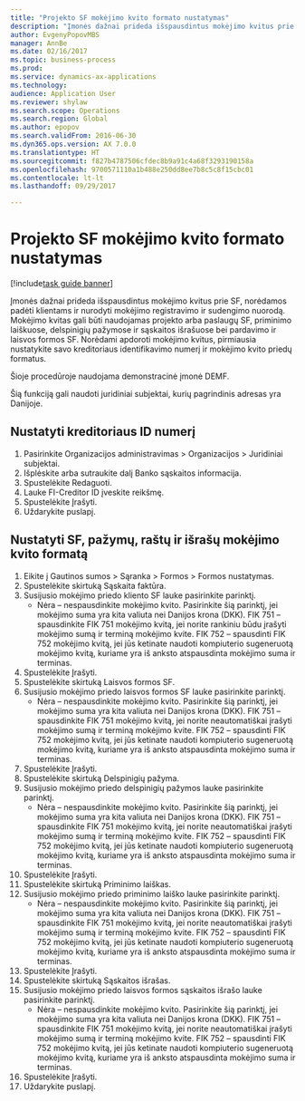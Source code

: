```yaml
--- 
title: "Projekto SF mokėjimo kvito formato nustatymas"
description: "Įmonės dažnai prideda išspausdintus mokėjimo kvitus prie SF, norėdamos padėti klientams ir nurodyti mokėjimo registravimo ir sudengimo nuorodą."
author: EvgenyPopovMBS
manager: AnnBe
ms.date: 02/16/2017
ms.topic: business-process
ms.prod: 
ms.service: dynamics-ax-applications
ms.technology: 
audience: Application User
ms.reviewer: shylaw
ms.search.scope: Operations
ms.search.region: Global
ms.author: epopov
ms.search.validFrom: 2016-06-30
ms.dyn365.ops.version: AX 7.0.0
ms.translationtype: HT
ms.sourcegitcommit: f827b4787506cfdec8b9a91c4a68f3293190158a
ms.openlocfilehash: 9700571110a1b488e250dd8ee7b8c5c8f15cbc01
ms.contentlocale: lt-lt
ms.lasthandoff: 09/29/2017

---
```

# <a name="set-up-payment-slip-format-for-project-invoices"></a>Projekto SF mokėjimo kvito formato nustatymas

[!include[task guide banner](../../includes/task-guide-banner.md)]

Įmonės dažnai prideda išspausdintus mokėjimo kvitus prie SF, norėdamos padėti klientams ir nurodyti mokėjimo registravimo ir sudengimo nuorodą. Mokėjimo kvitas gali būti naudojamas projekto arba paslaugų SF, priminimo laiškuose, delspinigių pažymose ir sąskaitos išrašuose bei pardavimo ir laisvos formos SF. Norėdami apdoroti mokėjimo kvitus, pirmiausia nustatykite savo kreditoriaus identifikavimo numerį ir mokėjimo kvito priedų formatus.

Šioje procedūroje naudojama demonstracinė įmonė DEMF. 

Šią funkciją gali naudoti juridiniai subjektai, kurių pagrindinis adresas yra Danijoje.


## <a name="set-up-a-creditor-id-number"></a>Nustatyti kreditoriaus ID numerį
1. Pasirinkite Organizacijos administravimas > Organizacijos > Juridiniai subjektai.
2. Išplėskite arba sutraukite dalį Banko sąskaitos informacija.
3. Spustelėkite Redaguoti.
4. Lauke FI-Creditor ID įveskite reikšmę.
5. Spustelėkite Įrašyti.
6. Uždarykite puslapį.

## <a name="set-up-a-payment-slip-format-for-invoices-notes-letters-and-statements"></a>Nustatyti SF, pažymų, raštų ir išrašų mokėjimo kvito formatą
1. Eikite į Gautinos sumos > Sąranka > Formos > Formos nustatymas.
2. Spustelėkite skirtuką Sąskaita faktūra.
3. Susijusio mokėjimo priedo kliento SF lauke pasirinkite parinktį.
    * Nėra – nespausdinkite mokėjimo kvito. Pasirinkite šią parinktį, jei mokėjimo suma yra kita valiuta nei Danijos krona (DKK).   FIK 751 – spausdinkite FIK 751 mokėjimo kvitą, jei norite rankiniu būdu įrašyti mokėjimo sumą ir terminą mokėjimo kvite.   FIK 752 – spausdinti FIK 752 mokėjimo kvitą, jei jūs ketinate naudoti kompiuterio sugeneruotą mokėjimo kvitą, kuriame yra iš anksto atspausdinta mokėjimo suma ir terminas.  
4. Spustelėkite Įrašyti.
5. Spustelėkite skirtuką Laisvos formos SF.
6. Susijusio mokėjimo priedo laisvos formos SF lauke pasirinkite parinktį.
    * Nėra – nespausdinkite mokėjimo kvito. Pasirinkite šią parinktį, jei mokėjimo suma yra kita valiuta nei Danijos krona (DKK).   FIK 751 – spausdinkite FIK 751 mokėjimo kvitą, jei norite neautomatiškai įrašyti mokėjimo sumą ir terminą mokėjimo kvite.   FIK 752 – spausdinti FIK 752 mokėjimo kvitą, jei jūs ketinate naudoti kompiuterio sugeneruotą mokėjimo kvitą, kuriame yra iš anksto atspausdinta mokėjimo suma ir terminas.  
7. Spustelėkite Įrašyti.
8. Spustelėkite skirtuką Delspinigių pažyma.
9. Susijusio mokėjimo priedo delspinigių pažymos lauke pasirinkite parinktį.
    * Nėra – nespausdinkite mokėjimo kvito. Pasirinkite šią parinktį, jei mokėjimo suma yra kita valiuta nei Danijos krona (DKK).   FIK 751 – spausdinkite FIK 751 mokėjimo kvitą, jei norite neautomatiškai įrašyti mokėjimo sumą ir terminą mokėjimo kvite.   FIK 752 – spausdinti FIK 752 mokėjimo kvitą, jei jūs ketinate naudoti kompiuterio sugeneruotą mokėjimo kvitą, kuriame yra iš anksto atspausdinta mokėjimo suma ir terminas.  
10. Spustelėkite Įrašyti.
11. Spustelėkite skirtuką Priminimo laiškas.
12. Susijusio mokėjimo priedo priminimo laiško lauke pasirinkite parinktį.
    * Nėra – nespausdinkite mokėjimo kvito. Pasirinkite šią parinktį, jei mokėjimo suma yra kita valiuta nei Danijos krona (DKK).   FIK 751 – spausdinkite FIK 751 mokėjimo kvitą, jei norite neautomatiškai įrašyti mokėjimo sumą ir terminą mokėjimo kvite.   FIK 752 – spausdinti FIK 752 mokėjimo kvitą, jei jūs ketinate naudoti kompiuterio sugeneruotą mokėjimo kvitą, kuriame yra iš anksto atspausdinta mokėjimo suma ir terminas.  
13. Spustelėkite Įrašyti.
14. Spustelėkite skirtuką Sąskaitos išrašas.
15. Susijusio mokėjimo priedo laisvos formos sąskaitos išrašo lauke pasirinkite parinktį.
    * Nėra – nespausdinkite mokėjimo kvito. Pasirinkite šią parinktį, jei mokėjimo suma yra kita valiuta nei Danijos krona (DKK).   FIK 751 – spausdinkite FIK 751 mokėjimo kvitą, jei norite neautomatiškai įrašyti mokėjimo sumą ir terminą mokėjimo kvite.   FIK 752 – spausdinti FIK 752 mokėjimo kvitą, jei jūs ketinate naudoti kompiuterio sugeneruotą mokėjimo kvitą, kuriame yra iš anksto atspausdinta mokėjimo suma ir terminas.  
16. Spustelėkite Įrašyti.
17. Uždarykite puslapį.


